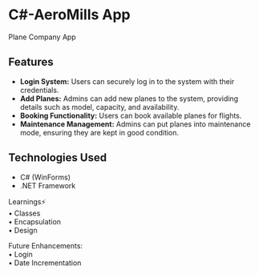 # C#-AeroMills App

Plane Company App

## Features

- **Login System:** Users can securely log in to the system with their credentials.
- **Add Planes:** Admins can add new planes to the system, providing details such as model, capacity, and availability.
- **Booking Functionality:** Users can book available planes for flights.
- **Maintenance Management:** Admins can put planes into maintenance mode, ensuring they are kept in good condition.

## Technologies Used

- C# (WinForms)
- .NET Framework

Learnings⚡<br>
• Classes <br>
• Encapsulation <br>
• Design <br>

Future Enhancements: <br>
• Login <br>
• Date Incrementation <br>
